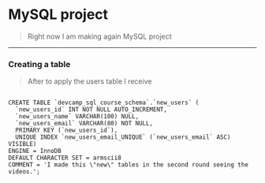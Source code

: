 # MySQL project

> Right now I am making again MySQL project

---

### Creating a table

> After to apply the users table I receive

```

CREATE TABLE `devcamp_sql_course_schema`.`new_users` (
  `new_users_id` INT NOT NULL AUTO_INCREMENT,
  `new_users_name` VARCHAR(100) NULL,
  `new_users_email` VARCHAR(80) NOT NULL,
  PRIMARY KEY (`new_users_id`),
  UNIQUE INDEX `new_users_email_UNIQUE` (`new_users_email` ASC) VISIBLE)
ENGINE = InnoDB
DEFAULT CHARACTER SET = armscii8
COMMENT = 'I made this \"new\" tables in the second round seeing the videos.';

```

